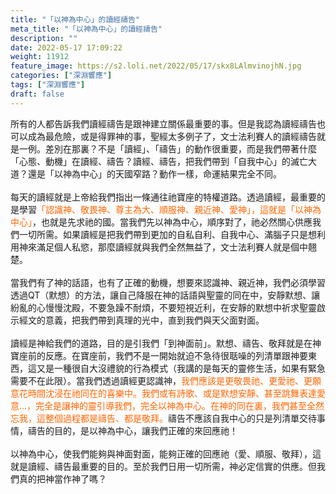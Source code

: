 ```yaml
---
title: "「以神為中心」的讀經禱告"
meta_title: "「以神為中心」的讀經禱告"
description: ""
date: 2022-05-17 17:09:22
weight: 11912
feature_image: https://s2.loli.net/2022/05/17/skx8LAlmvinojhN.jpg
categories: ["深淵響應"]
tags: ["深淵響應"]
draft: false
---
```


所有的人都告訴我們讀經禱告是跟神建立關係最重要的事。但是我認為讀經禱告也可以成為最危險，或是得罪神的事，聖經太多例子了，文士法利賽人的讀經禱告就是一例。差別在那裏？不是「讀經」、「禱告」的動作很重要，而是我們帶著什麼「心態、動機」在讀經、禱告？讀經、禱告，把我們帶到「自我中心」的滅亡大道？還是「以神為中心」的天國窄路？動作一樣，命運結果完全不同。<br />
<br />
每天的讀經就是上帝給我們指出一條通往祂寶座的特權道路。透過讀經，最重要的是學習<span style="color: #ff6600;">「認識神、敬畏神、尊主為大、順服神、親近神、愛神」，這就是「以神為中心」</span>，也就是先求祂的國。當我們先以神為中心，順序對了，祂必然關心供應我們一切所需。如果讀經是把我們帶到更加的自私自利、自我中心、滿腦子只是想利用神來滿足個人私慾，那麼讀經就與我們全然無益了，文士法利賽人就是個中翹楚。<br />
<br />
當我們有了神的話語，也有了正確的動機，想要來認識神、親近神，我們必須學習透過QT（默想）的方法，讓自己降服在神的話語與聖靈的同在中，安靜默想、讓紛亂的心慢慢沈殿，不要急躁不耐煩，不要短視近利，在安靜的默想中祈求聖靈啟示經文的意義，把我們帶到真理的光中，直到我們與天父面對面。<br />
<br />
讀經是神給我們的道路，目的是引我們「到神面前」。默想、禱告、敬拜就是在神寶座前的反應。在寶座前，我們不是一開始就迫不急待很聒噪的列清單跟神要東西，這又是一種很自大沒禮貌的行為模式（我講的是每天的靈修生活，如果有緊急需要不在此限）。當我們透過讀經更認識神，<span style="color: #ff6600;">我們應該是更敬畏祂、更愛祂、更願意花時間沈浸在祂同在的喜樂中。我們或有詩歌、或是默想安靜、甚至跳舞表達愛意…，完全是讓神的靈引導我們，完全以神為中心。在神的同在裏，我們甚至全然忘我，這整個過程都是禱告、都是敬拜。</span>禱告不應該自我中心的只是列清單交待事情，禱告的目的，是以神為中心，讓我們正確的來回應祂！<br />
<br />
以神為中心，使我們能夠與神面對面，能夠正確的回應祂（愛、順服、敬拜），這就是讀經、禱告最重要的目的。至於我們日用一切所需，神必定信實的供應。但我們真的把神當作神了嗎？
        